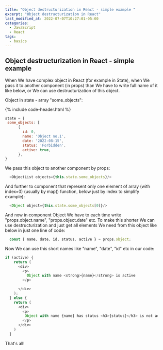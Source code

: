 ```yaml
---
title: "Object destructurization in React - simple example "
excerpt: "Object destructurization in React"
last_modified_at: 2022-07-07T10:27:01-05:00
categories:
  - JavaScript
  - React
tags: 
  - basics
---
```


<!-- short introduction -->
## Object destructurization in React - simple example 

When We have complex object in React (for example in State), when We pass it to another component (in props) than We have to write full name of it like below, or We can use destructurization of this object.

Object in state - array "some_objects":


{% include code-header.html %}
```js
state = {
 some_objects: [
      {
        id: 0,
        name: 'Object no.1',
        date: '2022-08-15',
        status: 'Forbidden',
        active: true,
      },
}
```

We pass this object to another component by props:

```js
  <ObjectList objects={this.state.some_objects}/>
```

And further to component that represent only one element of array (with index=0) (usually by map() function, below just by index to simplify example):
```js
  <Object object={this.state.some_objects[0]}/>
```

And now in component Object We have to each time write "props.object.name", "props.object.date" etc.
To make this shorter We can use destructurization and just get all elements We need from this object like below in just one line of code:  


```js
  const { name, date, id, status, active } = props.object;
```

Now We can use this short names like "name", "date", "id" etc in our code:

```js
if (active) {
    return (
      <div>
        <p>
          Object with name <strong>{name}</strong> is active
        </p>

      </div>
    );
  } else {
    return (
      <div>
        <p>
         Object with name {name} has status <h3>{status}</h3> is not active
        </p>
      </div>
    )
  }
```


That's all!



